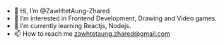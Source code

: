 - 👋 Hi, I’m @ZawHtetAung-Zhared
- 👀 I’m interested in Frontend Development, Drawing and Video games.
- 🌱 I’m currently learning Reactjs, Nodejs.
- 📫 How to reach me zawhtetaung.zhared@gmail.com

<!---
ZawHtetAung-Zhared/ZawHtetAung-Zhared is a ✨ special ✨ repository because its `README.md` (this file) appears on your GitHub profile.
You can click the Preview link to take a look at your changes.
--->
